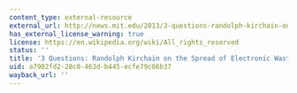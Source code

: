 ```yaml
---
content_type: external-resource
external_url: http://news.mit.edu/2013/3-questions-randolph-kirchain-on-the-spread-of-electronic-waste-1217
has_external_license_warning: true
license: https://en.wikipedia.org/wiki/All_rights_reserved
status: ''
title: '3 Questions: Randolph Kirchain on the Spread of Electronic Waste'
uid: a7902fd2-28c0-463d-b445-ecfe79c06b37
wayback_url: ''
---
```

